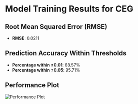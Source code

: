# Model Training Results for CEG

## Root Mean Squared Error (RMSE)
- **RMSE**: 0.0211

## Prediction Accuracy Within Thresholds
- **Percentage within ±0.01**: 68.57%
- **Percentage within ±0.05**: 95.71%

## Performance Plot
![Performance Plot](../imgs/CEG.png)
